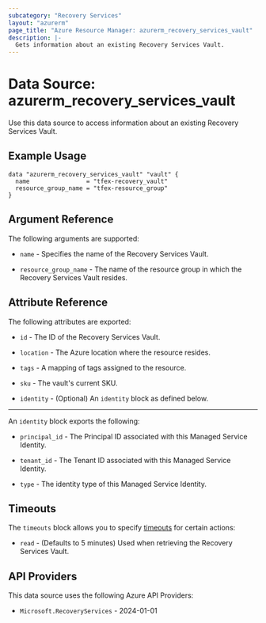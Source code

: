```yaml
---
subcategory: "Recovery Services"
layout: "azurerm"
page_title: "Azure Resource Manager: azurerm_recovery_services_vault"
description: |-
  Gets information about an existing Recovery Services Vault.
---
```


# Data Source: azurerm_recovery_services_vault

Use this data source to access information about an existing Recovery Services Vault.

## Example Usage

```hcl
data "azurerm_recovery_services_vault" "vault" {
  name                = "tfex-recovery_vault"
  resource_group_name = "tfex-resource_group"
}
```

## Argument Reference

The following arguments are supported:

* `name` - Specifies the name of the Recovery Services Vault.

* `resource_group_name` - The name of the resource group in which the Recovery Services Vault resides.

## Attribute Reference

The following attributes are exported:

* `id` - The ID of the Recovery Services Vault.

* `location` - The Azure location where the resource resides.

* `tags` - A mapping of tags assigned to the resource.

* `sku` - The vault's current SKU.

* `identity` - (Optional) An `identity` block as defined below.

---

An `identity` block exports the following:

* `principal_id` - The Principal ID associated with this Managed Service Identity.

* `tenant_id` - The Tenant ID associated with this Managed Service Identity.

* `type` - The identity type of this Managed Service Identity.

## Timeouts

The `timeouts` block allows you to specify [timeouts](https://developer.hashicorp.com/terraform/language/resources/configure#define-operation-timeouts) for certain actions:

* `read` - (Defaults to 5 minutes) Used when retrieving the Recovery Services Vault.

## API Providers
<!-- This section is generated, changes will be overwritten -->
This data source uses the following Azure API Providers:

* `Microsoft.RecoveryServices` - 2024-01-01

